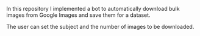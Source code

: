 In this repository I implemented a bot to automatically download bulk images from Google Images and save them for a dataset.

The user can set the subject and the number of images to be downloaded.

